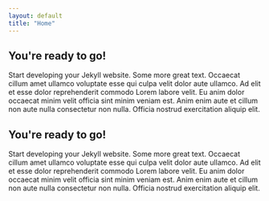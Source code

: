 ```yaml
---
layout: default
title: "Home"
---
```


## You're ready to go!

Start developing your Jekyll website. Some more great text. Occaecat cillum amet ullamco voluptate esse qui culpa velit dolor aute ullamco. Ad elit et esse dolor reprehenderit commodo Lorem labore velit. Eu anim dolor occaecat minim velit officia sint minim veniam est. Anim enim aute et cillum non aute nulla consectetur non nulla. Officia nostrud exercitation aliquip elit.

## You're ready to go!

Start developing your Jekyll website. Some more great text. Occaecat cillum amet ullamco voluptate esse qui culpa velit dolor aute ullamco. Ad elit et esse dolor reprehenderit commodo Lorem labore velit. Eu anim dolor occaecat minim velit officia sint minim veniam est. Anim enim aute et cillum non aute nulla consectetur non nulla. Officia nostrud exercitation aliquip elit.